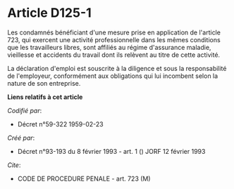 # Article D125-1

Les condamnés bénéficiant d'une mesure prise en application de l'article 723, qui exercent une activité professionnelle dans
les mêmes conditions que les travailleurs libres, sont affiliés au régime d'assurance maladie, vieillesse et accidents du
travail dont ils relèvent au titre de cette activité.

La déclaration d'emploi est souscrite à la diligence et sous la responsabilité de l'employeur, conformément aux obligations
qui lui incombent selon la nature de son entreprise.

**Liens relatifs à cet article**

_Codifié par_:

  - Décret n°59-322 1959-02-23

_Créé par_:

  - Décret n°93-193 du 8 février 1993 - art. 1 () JORF 12 février 1993

_Cite_:

  - CODE DE PROCEDURE PENALE - art. 723 (M)

